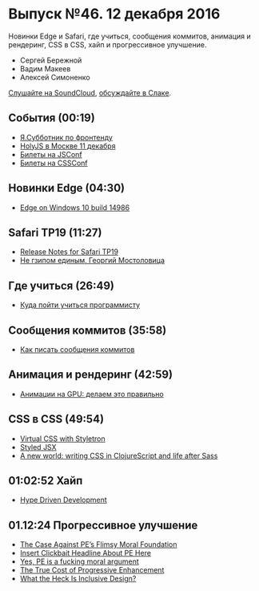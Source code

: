 # Выпуск №46. 12 декабря 2016

Новинки Edge и Safari, где учиться, сообщения коммитов, анимация и рендеринг, CSS в CSS, хайп и прогрессивное улучшение.

- Сергей Бережной
- Вадим Макеев
- Алексей Симоненко

[Слушайте на SoundCloud](https://soundcloud.com/web-standards/episode-46), [обсуждайте в Слаке](https://web-standards.slack.com/messages/podcast/).

## События (00:19)

- [Я.Субботник по фронтенду](https://events.yandex.ru/events/yasubbotnik/10-dec-2016/)
- [HolyJS в Москве 11 декабря](http://holyjs.ru/)
- [Билеты на JSConf](http://2017.jsconf.eu/news/2016/11/29/tickets/)
- [Билеты на CSSConf](http://blog.cssconf.eu/2016/12/07/cssconfeu-tickets-2017/)

## Новинки Edge (04:30)

- [Edge on Windows 10 build 14986](https://developer.microsoft.com/en-us/microsoft-edge/platform/changelog/desktop/14986/)

## Safari TP19 (11:27)

- [Release Notes for Safari TP19](https://webkit.org/blog/7093/release-notes-for-safari-technology-preview-19/)
- [Не гзипом единым, Георгий Мостоловица](https://events.yandex.ru/lib/talks/3351/)

## Где учиться (26:49)

- [Куда пойти учиться программисту](https://vc.ru/p/csssr-programming)

## Сообщения коммитов (35:58)

- [Как писать сообщения коммитов](http://frontiermag.ru/commit-message.html)

## Анимация и рендеринг (42:59)

- [Анимации на GPU: делаем это правильно](https://habrahabr.ru/company/odnoklassniki/blog/313978/)

## CSS в CSS (49:54)

- [Virtual CSS with Styletron](https://ryantsao.com/blog/virtual-css-with-styletron)
- [Styled JSX](https://github.com/zeit/styled-jsx)
- [A new world: writing CSS in ClojureScript and life after Sass](https://medium.com/p/bdf5bc80a24f)

## 01:02:52 Хайп

- [Hype Driven Development](https://habrahabr.ru/company/edison/blog/316668/)

## 01.12:24 Прогрессивное улучшение

- [The Case Against PE’s Flimsy Moral Foundation](https://www.viget.com/articles/the-case-against-progressive-enhancements-flimsy-moral-foundation)
- [Insert Clickbait Headline About PE Here](https://www.aaron-gustafson.com/notebook/insert-clickbait-headline-about-progressive-enhancement-here/)
- [Yes, PE is a fucking moral argument](https://sonniesedge.co.uk/blog/progressive-enhancement)
- [The True Cost of Progressive Enhancement](http://blog.easy-designs.net/archives/the-true-cost-of-progressive-enhancement/)
- [What the Heck Is Inclusive Design?](https://24ways.org/2016/what-the-heck-is-inclusive-design/)
